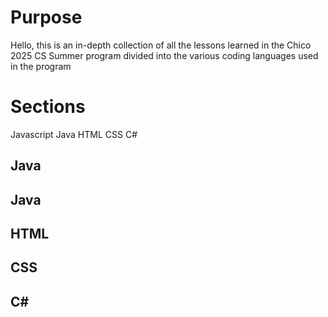 # Purpose
Hello, this is an in-depth collection of all the lessons learned in the Chico 2025 CS Summer program
divided into the various coding languages used in the program 
# Sections 
Javascript 
Java
HTML
CSS
C#
## Java
## Java
## HTML
## CSS
## C#
